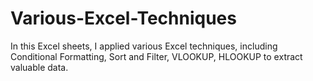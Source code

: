 # Various-Excel-Techniques
In this Excel sheets, I applied various Excel techniques, including Conditional Formatting, Sort and Filter, VLOOKUP, HLOOKUP to extract valuable data.

